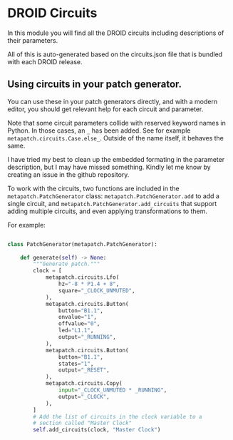 # DROID Circuits

In this module you will find all the DROID circuits including descriptions of their parameters.

All of this is auto-generated based on the circuits.json file that is bundled with each DROID release.

## Using circuits in your patch generator.
You can use these in your patch generators directly, and with a modern editor, you should get relevant help for each circuit and parameter.

Note that some circuit parameters collide with reserved keyword names in Python. In those cases, an `_` has been added. See for example `metapatch.circuits.Case.else_`.
Outside of the name itself, it behaves the same.

I have tried my best to clean up the embedded formating in the parameter description, but I may have missed something.
Kindly let me know by creating an issue in the github repository.

To work with the circuits, two functions are included in the `metapatch.PatchGenerator` class: `metapatch.PatchGenerator.add` to add a single circuit, and `metapatch.PatchGenerator.add_circuits` that support adding multiple circuits, and even applying transformations to them.

For example:

``` python

class PatchGenerator(metapatch.PatchGenerator):
    
    def generate(self) -> None:
        """Generate patch."""
        clock = [
            metapatch.circuits.Lfo(
                hz="-8 * P1.4 + 8",
                square="_CLOCK_UNMUTED",
            ),
            metapatch.circuits.Button(
                button="B1.1",
                onvalue="1",
                offvalue="0",
                led="L1.1",
                output="_RUNNING",
            ),
            metapatch.circuits.Button(
                button="B1.1",
                states="1",
                output="_RESET",
            ),
            metapatch.circuits.Copy(
                input="_CLOCK_UNMUTED * _RUNNING",
                output="_CLOCK",
            ),
        ]
        # Add the list of circuits in the clock variable to a 
        # section called "Master Clock"
        self.add_circuits(clock, "Master Clock")

```
